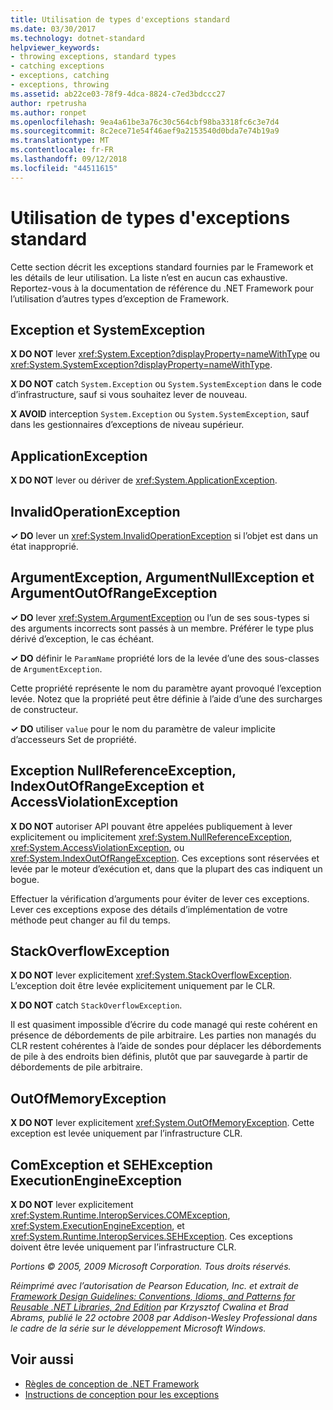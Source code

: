 ```yaml
---
title: Utilisation de types d'exceptions standard
ms.date: 03/30/2017
ms.technology: dotnet-standard
helpviewer_keywords:
- throwing exceptions, standard types
- catching exceptions
- exceptions, catching
- exceptions, throwing
ms.assetid: ab22ce03-78f9-4dca-8824-c7ed3bdccc27
author: rpetrusha
ms.author: ronpet
ms.openlocfilehash: 9ea4a61be3a76c30c564cbf98ba3318fc6c3e7d4
ms.sourcegitcommit: 8c2ece71e54f46aef9a2153540d0bda7e74b19a9
ms.translationtype: MT
ms.contentlocale: fr-FR
ms.lasthandoff: 09/12/2018
ms.locfileid: "44511615"
---
```

# <a name="using-standard-exception-types"></a>Utilisation de types d'exceptions standard
Cette section décrit les exceptions standard fournies par le Framework et les détails de leur utilisation. La liste n’est en aucun cas exhaustive. Reportez-vous à la documentation de référence du .NET Framework pour l’utilisation d’autres types d’exception de Framework.  
  
## <a name="exception-and-systemexception"></a>Exception et SystemException  
 **X DO NOT** lever <xref:System.Exception?displayProperty=nameWithType> ou <xref:System.SystemException?displayProperty=nameWithType>.  
  
 **X DO NOT** catch `System.Exception` ou `System.SystemException` dans le code d’infrastructure, sauf si vous souhaitez lever de nouveau.  
  
 **X AVOID** interception `System.Exception` ou `System.SystemException`, sauf dans les gestionnaires d’exceptions de niveau supérieur.  
  
## <a name="applicationexception"></a>ApplicationException  
 **X DO NOT** lever ou dériver de <xref:System.ApplicationException>.  
  
## <a name="invalidoperationexception"></a>InvalidOperationException  
 **✓ DO** lever un <xref:System.InvalidOperationException> si l’objet est dans un état inapproprié.  
  
## <a name="argumentexception-argumentnullexception-and-argumentoutofrangeexception"></a>ArgumentException, ArgumentNullException et ArgumentOutOfRangeException  
 **✓ DO** lever <xref:System.ArgumentException> ou l’un de ses sous-types si des arguments incorrects sont passés à un membre. Préférer le type plus dérivé d’exception, le cas échéant.  
  
 **✓ DO** définir le `ParamName` propriété lors de la levée d’une des sous-classes de `ArgumentException`.  
  
 Cette propriété représente le nom du paramètre ayant provoqué l’exception levée. Notez que la propriété peut être définie à l’aide d’une des surcharges de constructeur.  
  
 **✓ DO** utiliser `value` pour le nom du paramètre de valeur implicite d’accesseurs Set de propriété.  
  
## <a name="nullreferenceexception-indexoutofrangeexception-and-accessviolationexception"></a>Exception NullReferenceException, IndexOutOfRangeException et AccessViolationException  
 **X DO NOT** autoriser API pouvant être appelées publiquement à lever explicitement ou implicitement <xref:System.NullReferenceException>, <xref:System.AccessViolationException>, ou <xref:System.IndexOutOfRangeException>. Ces exceptions sont réservées et levée par le moteur d’exécution et, dans que la plupart des cas indiquent un bogue.  
  
 Effectuer la vérification d’arguments pour éviter de lever ces exceptions. Lever ces exceptions expose des détails d’implémentation de votre méthode peut changer au fil du temps.  
  
## <a name="stackoverflowexception"></a>StackOverflowException  
 **X DO NOT** lever explicitement <xref:System.StackOverflowException>. L’exception doit être levée explicitement uniquement par le CLR.  
  
 **X DO NOT** catch `StackOverflowException`.  
  
 Il est quasiment impossible d’écrire du code managé qui reste cohérent en présence de débordements de pile arbitraire. Les parties non managés du CLR restent cohérentes à l’aide de sondes pour déplacer les débordements de pile à des endroits bien définis, plutôt que par sauvegarde à partir de débordements de pile arbitraire.  
  
## <a name="outofmemoryexception"></a>OutOfMemoryException  
 **X DO NOT** lever explicitement <xref:System.OutOfMemoryException>. Cette exception est levée uniquement par l’infrastructure CLR.  
  
## <a name="comexception-sehexception-and-executionengineexception"></a>ComException et SEHException ExecutionEngineException  
 **X DO NOT** lever explicitement <xref:System.Runtime.InteropServices.COMException>, <xref:System.ExecutionEngineException>, et <xref:System.Runtime.InteropServices.SEHException>. Ces exceptions doivent être levée uniquement par l’infrastructure CLR.  
  
 *Portions © 2005, 2009 Microsoft Corporation. Tous droits réservés.*  
  
 *Réimprimé avec l’autorisation de Pearson Education, Inc. et extrait de [Framework Design Guidelines: Conventions, Idioms, and Patterns for Reusable .NET Libraries, 2nd Edition](https://www.informit.com/store/framework-design-guidelines-conventions-idioms-and-9780321545619) par Krzysztof Cwalina et Brad Abrams, publié le 22 octobre 2008 par Addison-Wesley Professional dans le cadre de la série sur le développement Microsoft Windows.*  
  
## <a name="see-also"></a>Voir aussi

- [Règles de conception de .NET Framework](../../../docs/standard/design-guidelines/index.md)  
- [Instructions de conception pour les exceptions](../../../docs/standard/design-guidelines/exceptions.md)

